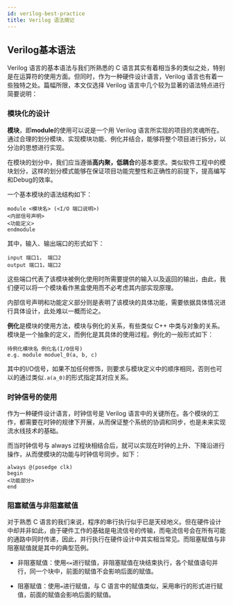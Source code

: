 ```yaml
---
id: verilog-best-practice
title: Verilog 语法摘记
---
```


## Verilog基本语法

Verilog 语言的基本语法与我们所熟悉的 C 语言其实有着相当多的类似之处，特别是在运算符的使用方面。但同时，作为一种硬件设计语言，Verilog 语言也有着一些独特之处。篇幅所限，本文仅选择 Verilog 语言中几个较为显著的语法特点进行简要说明：

### 模块化的设计

**模块**，即**module**的使用可以说是一个用 Verilog 语言所实现的项目的灵魂所在。通过合理的划分模块、实现模块功能、例化并结合，能够将整个项目进行拆分，以分治的思想进行实现。

在模块的划分中，我们应当遵循**高内聚，低耦合**的基本要求。类似软件工程中的模块划分，这样的划分模式能够在保证项目功能完整性和正确性的前提下，提高编写和Debug的效率。

一个基本模块的语法结构如下：

```
module <模块名> (<I/O 端口说明>)
<内部信号声明>
<功能定义>
endmodule
```

其中，输入、输出端口的形式如下：

```
input 端口1， 端口2
output 端口1，端口2
```

这些端口代表了该模块被例化使用时所需要提供的输入以及返回的输出，由此，我们便可以将一个模块看作黑盒使用而不必考虑其内部实现原理。

内部信号声明和功能定义部分则是表明了该模块的具体功能，需要依据具体情况进行具体设计，此处难以一概而论之。

**例化**是模块的使用方法，模块与例化的关系，有些类似 C++ 中类与对象的关系。模块是一个抽象的定义，而例化是其具体的使用过程。例化的一般形式如下：

```
待例化模块名 例化名(I/O信号)
e.g. module moduel_0(a, b, c)
```

其中的I/O信号，如果不加任何修饰，则要求与模块定义中的顺序相同，否则也可以的通过类似`.a(a_0)`的形式指定其对应关系。

### 时钟信号的使用

作为一种硬件设计语言，时钟信号是 Verilog 语言中的关键所在。各个模块的工作，都需要在时钟的规律下开展，从而保证整个系统的协调和同步，也是未来实现流水线技术的基础。

而当时钟信号与 always 过程块相结合后，就可以实现在时钟的上升、下降沿进行操作，从而使模块的功能与时钟信号同步。如下：

```
always @(posedge clk)
begin
<功能部分>
end
```

### 阻塞赋值与非阻塞赋值

对于熟悉 C 语言的我们来说，程序的串行执行似乎已是天经地义。但在硬件设计中却并非如此，由于硬件工作的基础是电流信号的传输，而电流信号会在所有可能的通路中同时传递，因此，并行执行在硬件设计中其实相当常见。而阻塞赋值与非阻塞赋值就是其中的典型范例。

- 非阻塞赋值：使用`<=`进行赋值，非阻塞赋值在块结束执行，各个赋值语句并行，同一个块中，前面的赋值不会影响后面的赋值。

- 阻塞赋值：使用`=`进行赋值，与 C 语言中的赋值类似，采用串行的形式进行赋值，前面的赋值会影响后面的赋值。
